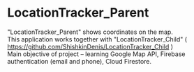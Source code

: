 # LocationTracker_Parent
 "LocationTracker_Parent" shows coordinates on the map.<br />
 This application works together with "LocationTracker_Child" ( https://github.com/ShishkinDenis/LocationTracker_Child ) <br />
 Main objective of project – learning Google Map API, Firebase authentication (email and phone), Cloud Firestore.
